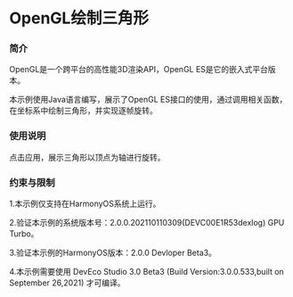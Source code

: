 # OpenGL绘制三角形

### 简介

OpenGL是一个跨平台的高性能3D渲染API，OpenGL ES是它的嵌入式平台版本。

本示例使用Java语言编写，展示了OpenGL ES接口的使用，通过调用相关函数，在坐标系中绘制三角形，并实现逐帧旋转。

### 使用说明

点击应用，展示三角形以顶点为轴进行旋转。

### 约束与限制

1.本示例仅支持在HarmonyOS系统上运行。

2.验证本示例的系统版本号：2.0.0.202110110309(DEVC00E1R53dexlog) GPU Turbo。

3.验证本示例的HarmonyOS版本：2.0.0 Devloper Beta3。

4.本示例需要使用 DevEco Studio 3.0 Beta3 (Build Version:3.0.0.533,built on September 26,2021) 才可编译。
